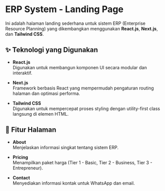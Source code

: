# ERP System - Landing Page

Ini adalah halaman landing sederhana untuk sistem ERP (Enterprise Resource Planning) yang dikembangkan menggunakan **React.js**, **Next.js**, dan **Tailwind CSS**.

## ✨ Teknologi yang Digunakan

- **React.js**  
  Digunakan untuk membangun komponen UI secara modular dan interaktif.

- **Next.js**  
  Framework berbasis React yang mempermudah pengaturan routing halaman dan optimasi performa.

- **Tailwind CSS**  
  Digunakan untuk mempercepat proses styling dengan utility-first class langsung di elemen HTML.

## 📄 Fitur Halaman

- **About**  
  Menjelaskan informasi singkat tentang sistem ERP.

- **Pricing**  
  Menampilkan paket harga (Tier 1 - Basic, Tier 2 - Business, Tier 3 - Entrepreneur).

- **Contact**  
  Menyediakan informasi kontak untuk WhatsApp dan email.
